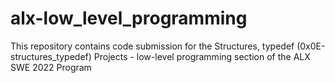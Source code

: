 # alx-low_level_programming
This repository contains code submission for the Structures, typedef (0x0E-structures_typedef) Projects - low-level programming section of the ALX SWE 2022 Program


